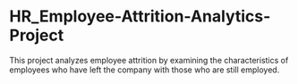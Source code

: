 # HR_Employee-Attrition-Analytics-Project
This project analyzes employee attrition by examining the characteristics of employees who have left the company with those who are still employed. 
